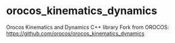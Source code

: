 # orocos_kinematics_dynamics
Orocos Kinematics and Dynamics C++ library
Fork from OROCOS: https://github.com/orocos/orocos_kinematics_dynamics
